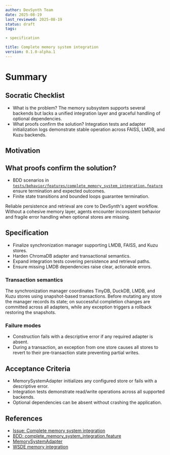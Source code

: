 ```yaml
---
author: DevSynth Team
date: 2025-08-19
last_reviewed: 2025-08-19
status: draft
tags:

- specification

title: Complete memory system integration
version: 0.1.0-alpha.1
---
```


<!--
Required metadata fields:
- author: document author
- date: creation date
- last_reviewed: last review date
- status: draft | review | published
- tags: search keywords
- title: short descriptive name
- version: specification version
-->

# Summary

## Socratic Checklist
- What is the problem?
  The memory subsystem supports several backends but lacks a unified
  integration layer and graceful handling of optional dependencies.
- What proofs confirm the solution?
  Integration tests and adapter initialization logs demonstrate stable
  operation across FAISS, LMDB, and Kuzu backends.

## Motivation

## What proofs confirm the solution?
- BDD scenarios in [`tests/behavior/features/complete_memory_system_integration.feature`](../../tests/behavior/features/complete_memory_system_integration.feature) ensure termination and expected outcomes.
- Finite state transitions and bounded loops guarantee termination.


Reliable persistence and retrieval are core to DevSynth's agent workflow.
Without a cohesive memory layer, agents encounter inconsistent behavior
and fragile error handling when optional stores are missing.

## Specification

- Finalize synchronization manager supporting LMDB, FAISS, and Kuzu stores.
- Harden ChromaDB adapter and transactional semantics.
- Expand integration tests covering persistence and retrieval paths.
- Ensure missing LMDB dependencies raise clear, actionable errors.

### Transaction semantics

The synchronization manager coordinates TinyDB, DuckDB, LMDB, and Kuzu
stores using snapshot-based transactions. Before mutating any store the
manager records its state; on successful completion changes are committed
across all adapters, while any exception triggers a rollback restoring the
snapshots.

### Failure modes

- Construction fails with a descriptive error if any required adapter is
  absent.
- During a transaction, an exception from one store causes all stores to
  revert to their pre-transaction state preventing partial writes.

## Acceptance Criteria

- MemorySystemAdapter initializes any configured store or fails with a
  descriptive error.
- Integration tests demonstrate read/write operations across all
  supported backends.
- Optional dependencies can be absent without crashing the application.

## References

- [Issue: Complete memory system integration](../../issues/Complete-memory-system-integration.md)
- [BDD: complete_memory_system_integration.feature](../../tests/behavior/features/complete_memory_system_integration.feature)
- [MemorySystemAdapter](../../src/devsynth/adapters/memory/memory_adapter.py)
- [WSDE memory integration](../../src/devsynth/application/agents/wsde_memory_integration.py)
